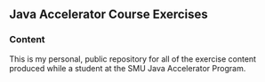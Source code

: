 ## Java Accelerator Course Exercises

### Content
This is my personal, public repository for all of the exercise content produced while a student at the SMU Java Accelerator Program.
